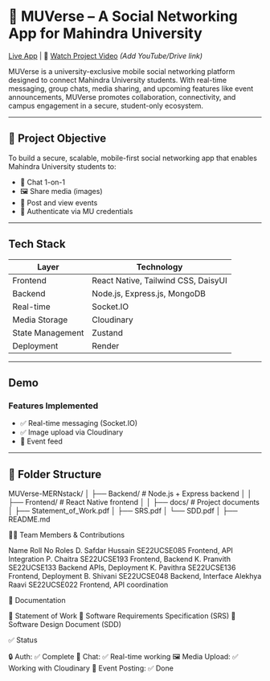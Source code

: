 # 📱 MUVerse – A Social Networking App for Mahindra University

 [Live App](https://muverse-mernstack-2.onrender.com/home) | 🎥 [Watch Project Video](#) *(Add YouTube/Drive link)*

MUVerse is a university-exclusive mobile social networking platform designed to connect Mahindra University students. With real-time messaging, group chats, media sharing, and upcoming features like event announcements, MUVerse promotes collaboration, connectivity, and campus engagement in a secure, student-only ecosystem.

---

## 🧠 Project Objective

To build a secure, scalable, mobile-first social networking app that enables Mahindra University students to:

- 📩 Chat 1-on-1 
- 🖼️ Share media (images)
- 📢 Post and view events 
- 🔐 Authenticate via MU credentials

---

## Tech Stack

| Layer | Technology |
|-------|------------|
| Frontend | React Native, Tailwind CSS, DaisyUI |
| Backend | Node.js, Express.js, MongoDB |
| Real-time | Socket.IO |
| Media Storage | Cloudinary |
| State Management | Zustand |
| Deployment | Render |

---

##  Demo

###  Features Implemented

- ✅ Real-time messaging (Socket.IO)
- ✅ Image upload via Cloudinary
- 🔄 Event feed 

---
## 📁 Folder Structure
MUVerse-MERNstack/
│
├── Backend/ # Node.js + Express backend
│
│
├── Frontend/ # React Native frontend
│ 
│
├── docs/ # Project documents
│ ├── Statement_of_Work.pdf
│ ├── SRS.pdf
│ └── SDD.pdf
│
├── README.md


👨‍💻 Team Members & Contributions

Name	Roll No	Roles
D. Safdar Hussain	                     SE22UCSE085	      Frontend, API Integration
P. Chaitra	                            SE22UCSE193	      Frontend, Backend
K. Pranvith	                           SE22UCSE133	      Backend APIs, Deployment
K. Pavithra	                           SE22UCSE136	      Frontend, Deployment
B. Shivani	                            SE22UCSE048	      Backend, Interface
Alekhya Raavi	                         SE22UCSE022       Frontend, API coordination

📄 Documentation

📘 Statement of Work
📘 Software Requirements Specification (SRS)
📘 Software Design Document (SDD)


✅ Status

🔒 Auth: ✅ Complete
💬 Chat: ✅ Real-time working
🖼️ Media Upload: ✅ Working with Cloudinary
📅 Event Posting: ✅ Done


